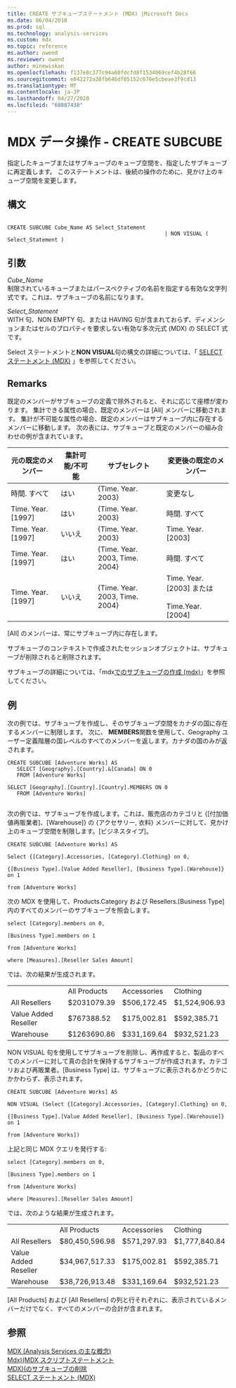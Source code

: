 ```yaml
---
title: CREATE サブキューブステートメント (MDX) |Microsoft Docs
ms.date: 06/04/2018
ms.prod: sql
ms.technology: analysis-services
ms.custom: mdx
ms.topic: reference
ms.author: owend
ms.reviewer: owend
author: minewiskan
ms.openlocfilehash: f137e8c377c94a60fdcfd8f1534069cef4b28f66
ms.sourcegitcommit: e042272a38fb646df05152c676e5cbeae3f9cd13
ms.translationtype: MT
ms.contentlocale: ja-JP
ms.lasthandoff: 04/27/2020
ms.locfileid: "68887438"
---
```

# <a name="mdx-data-definition---create-subcube"></a>MDX データ操作 - CREATE SUBCUBE


  指定したキューブまたはサブキューブのキューブ空間を、指定したサブキューブに再定義します。 このステートメントは、後続の操作のために、見かけ上のキューブ空間を変更します。  
  
## <a name="syntax"></a>構文  
  
```  
  
CREATE SUBCUBE Cube_Name AS Select_Statement  
                                                  | NON VISUAL ( Select_Statement )  
```  
  
## <a name="arguments"></a>引数  
 *Cube_Name*  
 制限されているキューブまたはパースペクティブの名前を指定する有効な文字列式です。これは、サブキューブの名前になります。  
  
 *Select_Statement*  
 WITH 句、NON EMPTY 句、または HAVING 句が含まれておらず、ディメンションまたはセルのプロパティを要求しない有効な多次元式 (MDX) の SELECT 式です。  
  
 Select ステートメントと**NON VISUAL**句の構文の詳細については、「 [SELECT ステートメント &#40;MDX&#41;](../mdx/mdx-data-manipulation-select.md) 」を参照してください。  
  
## <a name="remarks"></a>Remarks  
 既定のメンバーがサブキューブの定義で除外されると、それに応じて座標が変わります。 集計できる属性の場合、既定のメンバーは [All] メンバーに移動されます。 集計が不可能な属性の場合、既定のメンバーはサブキューブ内に存在するメンバーに移動します。 次の表には、サブキューブと既定のメンバーの組み合わせの例が含まれています。  
  
|元の既定のメンバー|集計可能/不可能|サブセレクト|変更後の既定のメンバー|  
|-----------------------------|-----------------------|---------------|----------------------------|  
|時間. すべて|はい|{Time. Year. 2003}|変更なし|  
|Time. Year.[1997]|はい|{Time. Year. 2003}|時間. すべて|  
|Time. Year.[1997]|いいえ|{Time. Year. 2003}|Time. Year.[2003]|  
|Time. Year.[1997]|はい|{Time. Year. 2003, Time. 2004}|時間. すべて|  
|Time. Year.[1997]|いいえ|{Time. Year. 2003, Time. 2004}|Time. Year.[2003] または<br /><br /> Time.Year.[2004]|  
  
 [All] のメンバーは、常にサブキューブ内に存在します。  
  
 サブキューブのコンテキストで作成されたセッションオブジェクトは、サブキューブが削除されると削除されます。  
  
 サブキューブの詳細については、「mdx[でのサブキューブの作成 &#40;mdx&#41;](https://docs.microsoft.com/analysis-services/multidimensional-models/mdx/building-subcubes-in-mdx-mdx)」を参照してください。  
  
## <a name="example"></a>例  
 次の例では、サブキューブを作成し、そのサブキューブ空間をカナダの国に存在するメンバーに制限します。 次に、 **MEMBERS**関数を使用して、Geography ユーザー定義階層の国レベルのすべてのメンバーを返します。カナダの国のみが返されます。  
  
```  
CREATE SUBCUBE [Adventure Works] AS  
   SELECT [Geography].[Country].&[Canada] ON 0  
   FROM [Adventure Works]  
  
SELECT [Geography].[Country].[Country].MEMBERS ON 0  
   FROM [Adventure Works]  
  
```  
  
 次の例では、サブキューブを作成します。これは、販売店のカテゴリと {[付加価値再販業者]、[Warehouse]} の {アクセサリー, 衣料} メンバーに対して、見かけ上のキューブ空間を制限します。[ビジネスタイプ]。  
  
 `CREATE SUBCUBE [Adventure Works] AS`  
  
 `Select {[Category].Accessories, [Category].Clothing} on 0,`  
  
 `{[Business Type].[Value Added Reseller], [Business Type].[Warehouse]} on 1`  
  
 `from [Adventure Works]`  
  
 次の MDX を使用して、Products.Category および Resellers.[Business Type] 内のすべてのメンバーのサブキューブを照会します。  
  
 `select [Category].members on 0,`  
  
 `[Business Type].members on 1`  
  
 `from [Adventure Works]`  
  
 `where [Measures].[Reseller Sales Amount]`  
  
 では、次の結果が生成されます。  
  
|||||  
|-|-|-|-|  
||All Products|Accessories|Clothing|  
|All Resellers|$2031079.39|$506,172.45|$1,524,906.93|  
|Value Added Reseller|$767388.52|$175,002.81|$592,385.71|  
|Warehouse|$1263690.86|$331,169.64|$932,521.23|  
  
 NON VISUAL 句を使用してサブキューブを削除し、再作成すると、製品のすべてのメンバーに対して真の合計を保持するサブキューブが作成されます。カテゴリおよび再販業者。[Business Type] は、サブキューブに表示されるかどうかにかかわらず、表示されます。  
  
 `CREATE SUBCUBE [Adventure Works] AS`  
  
 `NON VISUAL (Select {[Category].Accessories, [Category].Clothing} on 0,`  
  
 `{[Business Type].[Value Added Reseller], [Business Type].[Warehouse]} on 1`  
  
 `from [Adventure Works])`  
  
 上記と同じ MDX クエリを発行する:  
  
 `select [Category].members on 0,`  
  
 `[Business Type].members on 1`  
  
 `from [Adventure Works]`  
  
 `where [Measures].[Reseller Sales Amount]`  
  
 では、次のような結果が生成されます。  
  
|||||  
|-|-|-|-|  
||All Products|Accessories|Clothing|  
|All Resellers|$80,450,596.98|$571,297.93|$1,777,840.84|  
|Value Added Reseller|$34,967,517.33|$175,002.81|$592,385.71|  
|Warehouse|$38,726,913.48|$331,169.64|$932,521.23|  
  
 [All Products] および [All Resellers] の列と行それぞれに、表示されているメンバーだけでなく、すべてのメンバーの合計が含まれます。  
  
## <a name="see-also"></a>参照  
 [MDX &#40;Analysis Services の主な概念&#41;](https://docs.microsoft.com/analysis-services/multidimensional-models/mdx/key-concepts-in-mdx-analysis-services)   
 [Mdx&#41;&#40;MDX スクリプトステートメント](../mdx/mdx-scripting-statements-mdx.md)   
 [MDX&#41;&#40;のサブキューブの削除](../mdx/mdx-data-definition-drop-subcube.md)   
 [SELECT ステートメント &#40;MDX&#41;](../mdx/mdx-data-manipulation-select.md)  
  
  
